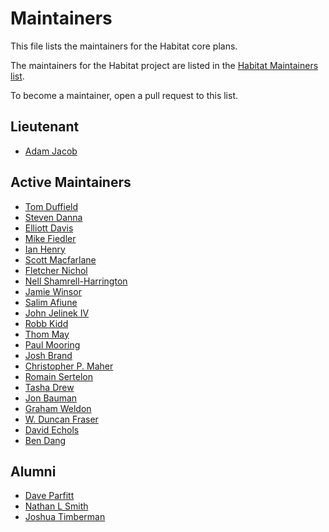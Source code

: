 # Maintainers

This file lists the maintainers for the Habitat core plans.

The maintainers for the Habitat project are listed in the
[Habitat Maintainers list](https://github.com/habitat-sh/habitat/blob/master/MAINTAINERS.md).

To become a maintainer, open a pull request to this list.

## Lieutenant

* [Adam Jacob](https://github.com/adamhjk)

## Active Maintainers

* [Tom Duffield](https://github.com/tduffield)
* [Steven Danna](https://github.com/stevendanna)
* [Elliott Davis](https://github.com/elliott-davis)
* [Mike Fiedler](https://github.com/miketheman)
* [Ian Henry](https://github.com/eeyun)
* [Scott Macfarlane](https://github.com/smacfarlane)
* [Fletcher Nichol](https://github.com/fnichol)
* [Nell Shamrell-Harrington](https://github.com/nellshamrell)
* [Jamie Winsor](https://github.com/reset)
* [Salim Afiune](https://github.com/afiune)
* [John Jelinek IV](https://github.com/johnjelinek)
* [Robb Kidd](https://github.com/robbkidd)
* [Thom May](https://github.com/thommay)
* [Paul Mooring](https://github.com/paulmooring)
* [Josh Brand](https://github.com/joshbrand)
* [Christopher P. Maher](https://github.com/defilan)
* [Romain Sertelon](https://github.com/rsertelon)
* [Tasha Drew](https://github.com/tashimi)
* [Jon Bauman](https://github.com/baumanj)
* [Graham Weldon](https://github.com/predominant)
* [W. Duncan Fraser](https://github.com/wduncanfraser)
* [David Echols](https://github.com/echohack)
* [Ben Dang](https://github.com/bdangit)

## Alumni

* [Dave Parfitt](https://github.com/metadave)
* [Nathan L Smith](https://github.com/smith)
* [Joshua Timberman](https://github.com/jtimberman)
